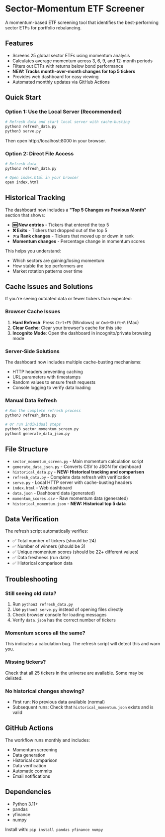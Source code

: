 # Sector-Momentum ETF Screener

A momentum-based ETF screening tool that identifies the best-performing sector ETFs for portfolio rebalancing.

## Features

- Screens 25 global sector ETFs using momentum analysis
- Calculates average momentum across 3, 6, 9, and 12-month periods
- Filters out ETFs with returns below bond performance
- **NEW: Tracks month-over-month changes for top 5 tickers**
- Provides web dashboard for easy viewing
- Automated monthly updates via GitHub Actions

## Quick Start

### Option 1: Use the Local Server (Recommended)
```bash
# Refresh data and start local server with cache-busting
python3 refresh_data.py
python3 serve.py
```
Then open http://localhost:8000 in your browser.

### Option 2: Direct File Access
```bash
# Refresh data
python3 refresh_data.py

# Open index.html in your browser
open index.html
```

## Historical Tracking

The dashboard now includes a **"Top 5 Changes vs Previous Month"** section that shows:

- **🆕 New entries** - Tickers that entered the top 5
- **❌ Exits** - Tickers that dropped out of the top 5  
- **↗️↘️ Rank changes** - Tickers that moved up or down in rank
- **Momentum changes** - Percentage change in momentum scores

This helps you understand:
- Which sectors are gaining/losing momentum
- How stable the top performers are
- Market rotation patterns over time

## Cache Issues and Solutions

If you're seeing outdated data or fewer tickers than expected:

### Browser Cache Issues
1. **Hard Refresh**: Press `Ctrl+F5` (Windows) or `Cmd+Shift+R` (Mac)
2. **Clear Cache**: Clear your browser's cache for this site
3. **Incognito Mode**: Open the dashboard in incognito/private browsing mode

### Server-Side Solutions
The dashboard now includes multiple cache-busting mechanisms:
- HTTP headers preventing caching
- URL parameters with timestamps
- Random values to ensure fresh requests
- Console logging to verify data loading

### Manual Data Refresh
```bash
# Run the complete refresh process
python3 refresh_data.py

# Or run individual steps
python3 sector_momentum_screen.py
python3 generate_data_json.py
```

## File Structure

- `sector_momentum_screen.py` - Main momentum calculation script
- `generate_data_json.py` - Converts CSV to JSON for dashboard
- `historical_data.py` - **NEW: Historical tracking and comparison**
- `refresh_data.py` - Complete data refresh with verification
- `serve.py` - Local HTTP server with cache-busting headers
- `index.html` - Web dashboard
- `data.json` - Dashboard data (generated)
- `momentum_scores.csv` - Raw momentum data (generated)
- `historical_momentum.json` - **NEW: Historical top 5 data**

## Data Verification

The refresh script automatically verifies:
- ✅ Total number of tickers (should be 24)
- ✅ Number of winners (should be 3)
- ✅ Unique momentum scores (should be 22+ different values)
- ✅ Data freshness (run date)
- ✅ Historical comparison data

## Troubleshooting

### Still seeing old data?
1. Run `python3 refresh_data.py`
2. Use `python3 serve.py` instead of opening files directly
3. Check browser console for loading messages
4. Verify `data.json` has the correct number of tickers

### Momentum scores all the same?
This indicates a calculation bug. The refresh script will detect this and warn you.

### Missing tickers?
Check that all 25 tickers in the universe are available. Some may be delisted.

### No historical changes showing?
- First run: No previous data available (normal)
- Subsequent runs: Check that `historical_momentum.json` exists and is valid

## GitHub Actions

The workflow runs monthly and includes:
- Momentum screening
- Data generation
- Historical comparison
- Data verification
- Automatic commits
- Email notifications

## Dependencies

- Python 3.11+
- pandas
- yfinance
- numpy

Install with: `pip install pandas yfinance numpy` 